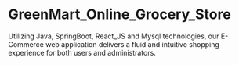 # GreenMart_Online_Grocery_Store
Utilizing Java, SpringBoot, React_JS and Mysql technologies, our E-Commerce web application delivers a fluid and intuitive shopping experience for both users and administrators.

